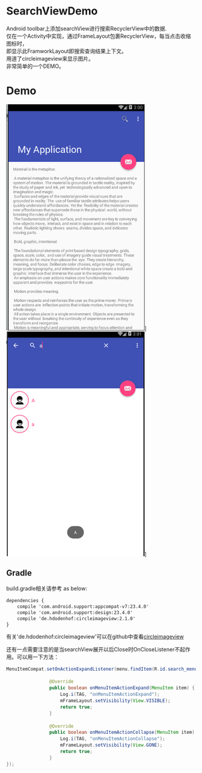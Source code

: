 SearchViewDemo
================

  Android toolbar上添加searchView进行搜索RecyclerView中的数据.<br>
  仅在一个Activity中实现，通过FrameLayout包裹RecyclerView，每当点击收缩图标时，<br>
  即显示此FramworkLayout即搜索查询结果上下文。<br>
  用道了circleimageview来显示图片。<br>
  非常简单的一个DEMO。
  
Demo
================
![demo](https://raw.githubusercontent.com/hongguangKim/SearchViewDemo/master/DEMO/1.PNG)]![demo](https://raw.githubusercontent.com/hongguangKim/SearchViewDemo/master/DEMO/2.PNG)]

Gradle
----
build.gradle相关请参考 as below:
```
dependencies {
    compile 'com.android.support:appcompat-v7:23.4.0'
    compile 'com.android.support:design:23.4.0'
    compile 'de.hdodenhof:circleimageview:2.1.0'
}
```
有关'de.hdodenhof:circleimageview'可以在github中查看[circleimageview](https://github.com/hdodenhof/CircleImageView)

还有一点需要注意的是当searchView展开以后Close时OnCloseListener不起作用。可以用一下方法：
```java
MenuItemCompat.setOnActionExpandListener(menu.findItem(R.id.search_menu), new  MenuItemCompat.OnActionExpandListener(){

                @Override
                public boolean onMenuItemActionExpand(MenuItem item) {
                    Log.i(TAG, "onMenuItemActionExpand");
                    mFrameLayout.setVisibility(View.VISIBLE);
                    return true;
                }

                @Override
                public boolean onMenuItemActionCollapse(MenuItem item) {
                    Log.i(TAG, "onMenuItemActionCollapse");
                    mFrameLayout.setVisibility(View.GONE);
                    return true;
                }
});
```
